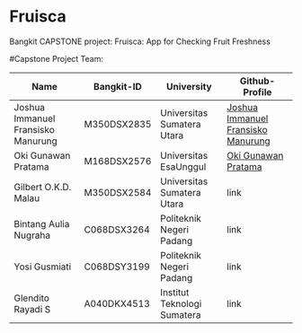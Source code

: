 # Fruisca
Bangkit CAPSTONE project:  Fruisca: App for Checking Fruit Freshness

#Capstone Project Team:

| Name                              | Bangkit-ID   | University |    Github-Profile                        |
| --------------------------------- | ------------ |------------|------------------------------------- |
| Joshua Immanuel Fransisko Manurung| M350DSX2835  |Universitas Sumatera Utara| [Joshua Immanuel Fransisko Manurung](https://github.com/josh209062)      |
| Oki Gunawan Pratama               | M168DSX2576  |Universitas EsaUnggul |[Oki Gunawan Pratama](https://github.com/SvZero)                |
| Gilbert O.K.D. Malau              | M350DSX2584  |Universitas Sumatera Utara|link                |
| Bintang Aulia Nugraha             | C068DSX3264  |Politeknik Negeri Padang|link                   |
| Yosi Gusmiati                     | C068DSY3199  |Politeknik Negeri Padang|link                    |
| Glendito Rayadi S                 | A040DKX4513  |Institut Teknologi Sumatera|link                 |


